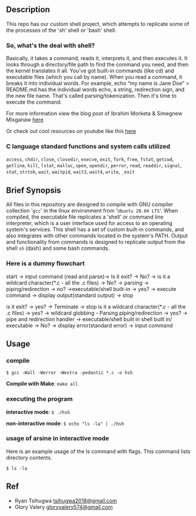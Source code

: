 ## Description

This repo has our custom shell project, which attempts to replicate some of the
processes of the 'sh' shell or 'bash' shell.

### So, what's the deal with shell?
Basically, it takes a command, reads it, interprets it, and then executes it. It looks through a directory/file path to find the command you need, and then the kernel translates it all. You've got built-in commands (like cd) and executable files (which you call by name).
When you read a command, it breaks it into individual words. For example, echo “my name is Jane Doe” > README.md has the individual words echo, a string, redirection sign, and the new file name. That's called parsing/tokenization.
Then it's time to execute the command.

For more information view the blog post of Ibrahim Morketa & Simegnew Misganaw
[here](https://medium.com/@ibrahimbsc8/simple-shell-a-custom-shell-command-line-interpreter-a0d11d5b219f)

Or check out cool resources on youtube like this [here](https://www.youtube.com/watch?v=4jYFqFsu03A)

### C language standard functions and system calls utilized

`access`, `chdir`, `close`, `closedir`, `execve`, `exit`, `fork`,
`free`, `fstat`, `getcwd`, `getline`, `kill`, `lstat`, `malloc`,
`open`, `opendir`, `perror`, `read`, `readdir`, `signal`, `stat`,
`strtok`, `wait`, `waitpid`, `wait3`, `wait4`, `write`, `_exit`

## Brief Synopsis

All files in this repository are designed to compile with GNU compiler
collection '`gcc`' in the linux environment from '`Ubuntu 20.04
LTS`'.  When compiled, the executable file replicates a 'shell' or command line
interpreter, which is a user interface used for access to an operating system's
services.  This shell has a set of custom built-in commands, and also integrates
with other commands located in the system's PATH.  Output and functionality from
commands is designed to replicate output from the shell `sh` (dash) and some
bash commands.

### Here is a dummy flowchart
start → input command (read and parse)→ Is it exit? → No? → is it a wildcard character(*.c - all the .c files) → No? → parsing → piping/redirection → no? →executable/shell built-in → yes? → execute command → display output(standard output) → stop

is it exit? → yes? → Terminate → stop
is it a wildcard character(*.c - all the .c files) → yes? → wildcard globbing - Parsing
piping/redirection → yes? → pipe and redirection handler → executable/shell built in
shell built in/ executable → No? → display error(standard error) → input command


## Usage

### compile

```
$ gcc -Wall -Werror -Wextra -pedantic *.c -o hsh
```

**Compile with Make**: `make all`

### executing the program

**interactive mode**: `$ ./hsh`

**non-interactive mode**: `$ echo "ls -la" | ./hsh`

### usage of arsine in interactive mode

Here is an example usage of the ls
command with flags.  This command lists directory contents.

```
$ ls -la
```


## Ref
* Ryan Tsihugwa <tsihugwa2018@gmail.com>
* Glory Valery <gloryvalery574@gmail.com>

